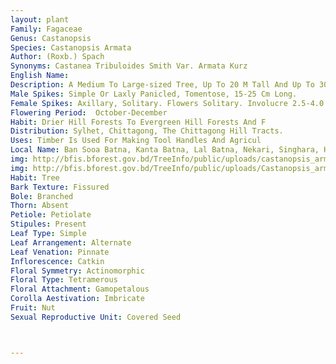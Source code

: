 ```yaml
---
layout: plant
Family: Fagaceae
Genus: Castanopsis
Species: Castanopsis Armata
Author: (Roxb.) Spach
Synonyms: Castanea Tribuloides Smith Var. Armata Kurz
English Name: 
Description: A Medium To Large-sized Tree, Up To 20 M Tall And Up To 30 Cm In Diameter At Breast Height, Young Parts Pubescent, Bark Greyish-brown, Irregularly Fissured, Warty, Blaze Light Brown. Leaves Bifarious, 8-22 Ã— 3-6 Cm, Broadly Oblong-lanceolate, Oblong-elliptic, Caudate-acuminate, Base Cuneate Or Acute, Entire, Quite Glabrous, Shining Above, Pale Beneath, Lateral Veins 9-13 On Either Half, Much Prominent Beneath And Forming Intra-marginal Loops, Petioles 5-12 Mm Long.
Male Spikes: Simple Or Laxly Panicled, Tomentose, 15-25 Cm Long.
Female Spikes: Axillary, Solitary. Flowers Solitary. Involucre 2.5-4.0 Cm Wide, Spiny, Spines In Numerous Groups, Tuft Of Stellate Spines Often In Zones, Branches Of Spines Never Exceeding 0.7 Cm. Fruit A Nut, Usually Solitary, 2.5-4.0 Cm Across, Ovoid, Often Depressed Or Flattened. 
Flowering Period:  October-December
Habit: Drier Hill Forests To Evergreen Hill Forests And F
Distribution: Sylhet, Chittagong, The Chittagong Hill Tracts.
Uses: Timber Is Used For Making Tool Handles And Agricul
Local Name: Ban Sooa Batna, Kanta Batna, Lal Batna, Nekari, Singhara, Hour Hinguri, Diensiar, 
img: http://bfis.bforest.gov.bd/TreeInfo/public/uploads/castanopsis_armata.jpg
img: http://bfis.bforest.gov.bd/TreeInfo/public/uploads/Castanopsis_armata1.jpg
Habit: Tree
Bark Texture: Fissured
Bole: Branched
Thorn: Absent
Petiole: Petiolate
Stipules: Present
Leaf Type: Simple
Leaf Arrangement: Alternate
Leaf Venation: Pinnate
Inflorescence: Catkin
Floral Symmetry: Actinomorphic
Floral Type: Tetramerous
Floral Attachment: Gamopetalous
Corolla Aestivation: Imbricate
Fruit: Nut
Sexual Reproductive Unit: Covered Seed



---
```


